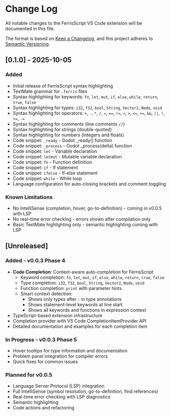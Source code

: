 # Change Log

All notable changes to the FerrisScript VS Code extension will be documented in this file.

The format is based on [Keep a Changelog](https://keepachangelog.com/en/1.0.0/),
and this project adheres to [Semantic Versioning](https://semver.org/spec/v2.0.0.html).

## [0.1.0] - 2025-10-05

### Added

- Initial release of FerrisScript syntax highlighting
- TextMate grammar for `.ferris` files
- Syntax highlighting for keywords: `fn`, `let`, `mut`, `if`, `else`, `while`, `return`, `true`, `false`
- Syntax highlighting for types: `i32`, `f32`, `bool`, `String`, `Vector2`, `Node`, `void`
- Syntax highlighting for operators: `+`, `-`, `*`, `/`, `=`, `==`, `!=`, `<`, `>`, `<=`, `>=`, `&&`, `||`, `!`, `+=`, `-=`
- Syntax highlighting for comments (line comments `//`)
- Syntax highlighting for strings (double-quoted)
- Syntax highlighting for numbers (integers and floats)
- Code snippet: `_ready` - Godot _ready() function
- Code snippet: `_process` - Godot _process(delta) function
- Code snippet: `let` - Variable declaration
- Code snippet: `letmut` - Mutable variable declaration
- Code snippet: `fn` - Function definition
- Code snippet: `if` - If statement
- Code snippet: `ifelse` - If-else statement
- Code snippet: `while` - While loop
- Language configuration for auto-closing brackets and comment toggling

### Known Limitations

- No IntelliSense (completion, hover, go-to-definition) - coming in v0.0.5 with LSP
- No real-time error checking - errors shown after compilation only
- Basic TextMate highlighting only - semantic highlighting coming with LSP

## [Unreleased]

### Added - v0.0.3 Phase 4

- **Code Completion**: Context-aware auto-completion for FerrisScript
  - Keyword completion: `fn`, `let`, `mut`, `if`, `else`, `while`, `return`, `true`, `false`
  - Type completion: `i32`, `f32`, `bool`, `String`, `Vector2`, `Node`, `void`
  - Function completion: `print` with parameter hints
  - Smart context detection:
    - Shows only types after `:` in type annotations
    - Shows statement-level keywords at line start
    - Shows all keywords and functions in expression context
- TypeScript-based extension infrastructure
- Completion provider with VS Code CompletionItemProvider API
- Detailed documentation and examples for each completion item

### In Progress - v0.0.3 Phase 5

- Hover tooltips for type information and documentation
- Problem panel integration for compiler errors
- Quick fixes for common issues

### Planned for v0.0.5

- Language Server Protocol (LSP) integration
- Full IntelliSense (symbol resolution, go-to-definition, find references)
- Real-time error checking with LSP diagnostics
- Semantic highlighting
- Code actions and refactoring
